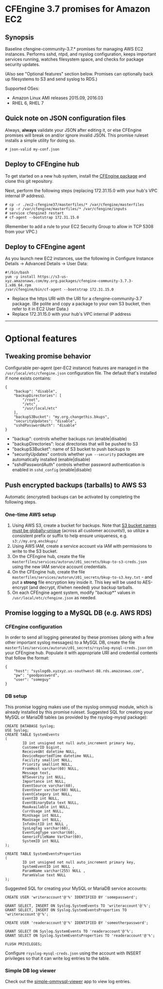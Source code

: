 # CFEngine 3.7 promises for Amazon EC2


## Synopsis

Baseline cfengine-community-3.7.* promises for managing AWS EC2 instances. Performs sshd, ntpd, and rsyslog configuration, keeps important services running, watches filesystem space, and checks for package security updates.

(Also see "Optional features" section below. Promises can optionally back up filesystems to S3 and send syslog to RDS.)

Supported OSes:
* Amazon Linux AMI releases 2015.09, 2016.03
* RHEL 6, RHEL 7


## Quick note on JSON configuration files

Always, **always** validate your JSON after editing it, or else CFEngine promises will break on and/or ignore invalid JSON. This promise ruleset installs a simple utility for doing so.

```
# json-valid my-conf.json
```


## Deploy to CFEngine hub

To get started on a new hub system, install the [CFEngine package](https://cfengine.com/product/community/) and clone this git repository.

Next, perform the following steps (replacing 172.31.15.0 with your hub's VPC internal IP address).

```
# cp -r ./ec2-cfengine37/masterfiles/* /var/cfengine/masterfiles
# cp -r /var/cfengine/masterfiles/* /var/cfengine/inputs
# service cfengine3 restart
# cf-agent --bootstrap 172.31.15.0
```

(Remember to add a rule to your EC2 Security Group to allow in TCP 5308 from your VPC.)


## Deploy to CFEngine agent

As you launch new EC2 instances, use the following in Configure Instance Details -> Advanced Details -> User Data:

```
#!/bin/bash
yum -y install https://s3-us-xyz.amazonaws.com/my.org.packages/cfengine-community-3.7.3-1.x86_64.rpm
/var/cfengine/bin/cf-agent --bootstrap 172.31.15.0
```

* Replace the https URI with the URI for a cfengine-community-3.7 package. (Be polite and copy a package to your own S3 bucket, then refer to it in EC2 User Data.)
* Replace 172.31.15.0 with your hub's VPC internal IP address


---


# Optional features


## Tweaking promise behavior

Configurable per-agent (per-EC2 instance) features are managed in the `/usr/local/etc/cfengine.json` configuration file. The default that's installed if none exists contains:

```
{
    "backup": "disable",
    "backupDirectories": [
        "/root",
        "/etc",
        "/usr/local/etc"
    ],
    "backupS3Bucket": "my.org.changethis.bkups",
    "securityUpdates": "disable",
    "sshdPasswordAuth": "disable"
}
```

* "backup": controls whether backups run (enable|disable)
* "backupDirectories": local directories that will be pushed to S3
* "backupS3Bucket": name of S3 bucket to push backups to
* "securityUpdates" controls whether `yum --security` packages are automatically installed (enable|disable)
* "sshdPasswordAuth" controls whether password authentication is enabled in `sshd_config` (enable|disable)


## Push encrypted backups (tarballs) to AWS S3

Automatic (encrypted) backups can be activated by completing the following steps.

### One-time AWS setup

1. Using AWS S3, create a bucket for backups. Note that [S3 bucket names must be globally-unique](http://docs.aws.amazon.com/AmazonS3/latest/dev/BucketRestrictions.html) (across all customer accounts!), so utilize a consistent prefix or suffix to help ensure uniqueness, e.g. `s3://my.org.encbkups/`
2. Using AWS IAM, create a service account via IAM with permissions to write to the S3 bucket.
3. On the CFEngine hub, create the file `masterfiles/services/autorun/z01_secrets/bkup-to-s3-creds.json` using the new IAM service account credentials.
4. On the CFEngine hub, create the file `masterfiles/services/autorun/z01_secrets/bkup-to-s3.key.txt` - and put a **strong** file encryption key inside it. This key will be used to AES-encrypt (and decrypt, if/when needed) your backup tarballs.
5. On each CFEngine agent system, modify "backup*" values in `/usr/local/etc/cfengine.json` as needed.


## Promise logging to a MySQL DB (e.g. AWS RDS)

### CFEngine configuration

In order to send all logging generated by these promises (along with a few other important syslog messages) to a MySQL DB, create the file `masterfiles/services/autorun/z01_secrets/rsyslog-mysql-creds.json` on your CFEngine hub. Populate it with appropriate URI and credential contents that follow the format:

```
{
    "host": "syslogdb.xyzxyz.us-southwest-88.rds.amazonaws.com",
    "pw": "goodpassword",
    "user": "someguy"
}
```

### DB setup

This promise logging makes use of the rsyslog ommysql module, which is already installed by this promise ruleset. Suggested SQL for creating your MySQL or MariaDB tables (as provided by the rsyslog-mysql package):

```
CREATE DATABASE Syslog;
USE Syslog;
CREATE TABLE SystemEvents
(
        ID int unsigned not null auto_increment primary key,
        CustomerID bigint,
        ReceivedAt datetime NULL,
        DeviceReportedTime datetime NULL,
        Facility smallint NULL,
        Priority smallint NULL,
        FromHost varchar(60) NULL,
        Message text,
        NTSeverity int NULL,
        Importance int NULL,
        EventSource varchar(60),
        EventUser varchar(60) NULL,
        EventCategory int NULL,
        EventID int NULL,
        EventBinaryData text NULL,
        MaxAvailable int NULL,
        CurrUsage int NULL,
        MinUsage int NULL,
        MaxUsage int NULL,
        InfoUnitID int NULL ,
        SysLogTag varchar(60),
        EventLogType varchar(60),
        GenericFileName VarChar(60),
        SystemID int NULL
);

CREATE TABLE SystemEventsProperties
(
        ID int unsigned not null auto_increment primary key,
        SystemEventID int NULL ,
        ParamName varchar(255) NULL ,
        ParamValue text NULL
);
```

Suggested SQL for creating your MySQL or MariaDB service accounts:

```
CREATE USER 'writeraccount'@'%' IDENTIFIED BY 'somepassword';

GRANT SELECT, INSERT ON Syslog.SystemEvents TO 'writeraccount'@'%';
GRANT SELECT, INSERT ON Syslog.SystemEventsProperties TO 'writeraccount'@'%';

CREATE USER 'readeraccount'@'%' IDENTIFIED BY 'someotherpassword';

GRANT SELECT ON Syslog.SystemEvents TO 'readeraccount'@'%';
GRANT SELECT ON Syslog.SystemEventsProperties TO 'readeraccount'@'%';

FLUSH PRIVILEGES;
```

Configure `rsyslog-mysql-creds.json` using the account with INSERT privileges so that it can write log entries to the table.

### Simple DB log viewer

Check out the [simple-ommysql-viewer](https://github.com/ecs-hk/simple-ommysql-viewer) app to view log entries.
